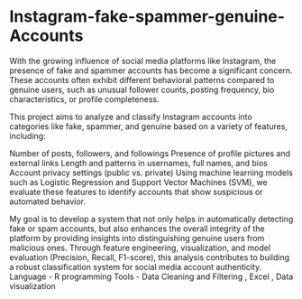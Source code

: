 # Instagram-fake-spammer-genuine-Accounts
With the growing influence of social media platforms like Instagram, the presence of fake and spammer accounts has become a significant concern. These accounts often exhibit different behavioral patterns compared to genuine users, such as unusual follower counts, posting frequency, bio characteristics, or profile completeness.

This project aims to analyze and classify Instagram accounts into categories like fake, spammer, and genuine based on a variety of features, 
including:

Number of posts, followers, and followings
Presence of profile pictures and external links
Length and patterns in usernames, full names, and bios
Account privacy settings (public vs. private)
Using machine learning models such as Logistic Regression and Support Vector Machines (SVM), we evaluate these features to identify accounts that show suspicious or automated behavior.

My goal is to develop a system that not only helps in automatically detecting fake or spam accounts, but also enhances the overall integrity of the platform by providing insights into distinguishing genuine users from malicious ones. Through feature engineering, visualization, and model evaluation (Precision, Recall, F1-score), this analysis contributes to building a robust classification system for social media account authenticity.
Language - R programming 
Tools - Data Cleaning and Filtering , Excel , Data visualization
